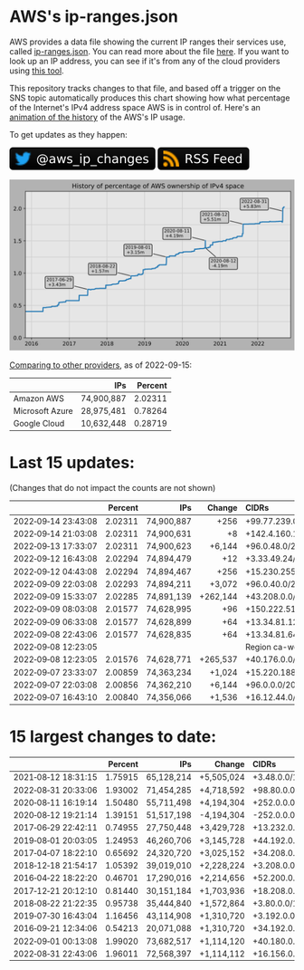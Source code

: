 # AWS's ip-ranges.json

AWS provides a data file showing the current IP ranges their
services use, called [ip-ranges.json](https://ip-ranges.amazonaws.com/ip-ranges.json).
You can read more about the file [here](https://docs.aws.amazon.com/general/latest/gr/aws-ip-ranges.html).
If you want to look up an IP address, you can see if it's from any of the cloud providers using [this tool](https://seligman.github.io/cloud-ips/).

This repository tracks changes to that file, and based off a trigger on the SNS topic 
automatically produces this chart showing how what percentage of the Internet's IPv4 
address space AWS is in control of.  Here's an 
[animation of the history](https://youtu.be/Su25yl7eol8) of the AWS's IP usage.

To get updates as they happen:

[![@aws_ip_changes on twitter](images/twitter_badge.svg)](https://twitter.com/aws_ip_changes) [![RSS Icon](images/rss_badge.svg)](https://raw.githubusercontent.com/seligman/aws-ip-ranges/master/rss.xml)

![History of AWS](history_count.svg)

[Comparing to other providers](https://github.com/seligman/cloud_sizes), as of 2022-09-15:

| | IPs | Percent |
| --- | ---: | ---: |
| Amazon AWS | 74,900,887 | 2.02311 |
| Microsoft Azure | 28,975,481 | 0.78264 |
| Google Cloud | 10,632,448 | 0.28719 |


# Last 15 updates:

(Changes that do not impact the counts are not shown)

| | Percent | IPs | Change | CIDRs |
| :--- | ---: | ---: | ---: | :--- |
| 2022&#8209;09&#8209;14&nbsp;23:43:08 | 2.02311 | 74,900,887 | +256 | +99.77.239.0/24 |
| 2022&#8209;09&#8209;14&nbsp;21:03:08 | 2.02311 | 74,900,631 | +8 | +142.4.160.168/29 |
| 2022&#8209;09&#8209;13&nbsp;17:33:07 | 2.02311 | 74,900,623 | +6,144 | +96.0.48.0/20,&nbsp;+96.0.64.0/21 |
| 2022&#8209;09&#8209;12&nbsp;16:43:08 | 2.02294 | 74,894,479 | +12 | +3.33.49.24/29,&nbsp;+52.46.189.120/30 |
| 2022&#8209;09&#8209;12&nbsp;04:43:08 | 2.02294 | 74,894,467 | +256 | +15.230.255.0/24 |
| 2022&#8209;09&#8209;09&nbsp;22:03:08 | 2.02293 | 74,894,211 | +3,072 | +96.0.40.0/21,&nbsp;+96.0.36.0/22 |
| 2022&#8209;09&#8209;09&nbsp;15:33:07 | 2.02285 | 74,891,139 | +262,144 | +43.208.0.0/14 |
| 2022&#8209;09&#8209;09&nbsp;08:03:08 | 2.01577 | 74,628,995 | +96 | +150.222.51.192/26,&nbsp;+150.222.51.160/27 |
| 2022&#8209;09&#8209;09&nbsp;06:33:08 | 2.01577 | 74,628,899 | +64 | +13.34.81.128/26 |
| 2022&#8209;09&#8209;08&nbsp;22:43:06 | 2.01577 | 74,628,835 | +64 | +13.34.81.64/26 |
| 2022&#8209;09&#8209;08&nbsp;12:23:05 | | | | Region ca-west-1 |
| 2022&#8209;09&#8209;08&nbsp;12:23:05 | 2.01576 | 74,628,771 | +265,537 | +40.176.0.0/14,&nbsp;+96.0.24.0/21,&nbsp;+96.0.32.0/22,&nbsp;... |
| 2022&#8209;09&#8209;07&nbsp;23:33:07 | 2.00859 | 74,363,234 | +1,024 | +15.220.188.0/22 |
| 2022&#8209;09&#8209;07&nbsp;22:03:08 | 2.00856 | 74,362,210 | +6,144 | +96.0.0.0/20,&nbsp;+96.0.16.0/21 |
| 2022&#8209;09&#8209;07&nbsp;16:43:10 | 2.00840 | 74,356,066 | +1,536 | +16.12.44.0/22,&nbsp;+16.12.48.0/22,&nbsp;+16.12.40.0/23,&nbsp;... |


# 15 largest changes to date:

| | Percent | IPs | Change | CIDRs |
| :--- | ---: | ---: | ---: | :--- |
| 2021&#8209;08&#8209;12&nbsp;18:31:15 | 1.75915 | 65,128,214 | +5,505,024 | +3.48.0.0/12,&nbsp;+35.96.0.0/12,&nbsp;+3.152.0.0/13,&nbsp;... |
| 2022&#8209;08&#8209;31&nbsp;20:33:06 | 1.93002 | 71,454,285 | +4,718,592 | +98.80.0.0/12,&nbsp;+184.32.0.0/12,&nbsp;+13.184.0.0/13,&nbsp;... |
| 2020&#8209;08&#8209;11&nbsp;16:19:14 | 1.50480 | 55,711,498 | +4,194,304 | +252.0.0.0/10 |
| 2020&#8209;08&#8209;12&nbsp;19:21:14 | 1.39151 | 51,517,198 | -4,194,304 | -252.0.0.0/10 |
| 2017&#8209;06&#8209;29&nbsp;22:42:11 | 0.74955 | 27,750,448 | +3,429,728 | +13.232.0.0/13,&nbsp;+34.240.0.0/13,&nbsp;+35.168.0.0/13,&nbsp;... |
| 2019&#8209;08&#8209;01&nbsp;20:03:05 | 1.24953 | 46,260,706 | +3,145,728 | +44.192.0.0/10,&nbsp;-3.192.0.0/12 |
| 2017&#8209;04&#8209;07&nbsp;18:22:10 | 0.65692 | 24,320,720 | +3,025,152 | +34.208.0.0/12,&nbsp;+34.224.0.0/12,&nbsp;+13.58.0.0/15,&nbsp;... |
| 2018&#8209;12&#8209;18&nbsp;21:54:17 | 1.05392 | 39,019,010 | +2,228,224 | +3.208.0.0/12,&nbsp;+3.224.0.0/12,&nbsp;+13.48.0.0/15 |
| 2016&#8209;04&#8209;22&nbsp;18:22:20 | 0.46701 | 17,290,016 | +2,214,656 | +52.200.0.0/13,&nbsp;+52.208.0.0/13,&nbsp;+52.36.0.0/14,&nbsp;... |
| 2017&#8209;12&#8209;21&nbsp;20:12:10 | 0.81440 | 30,151,184 | +1,703,936 | +18.208.0.0/13,&nbsp;+18.204.0.0/14,&nbsp;+18.224.0.0/14,&nbsp;... |
| 2018&#8209;08&#8209;22&nbsp;21:22:35 | 0.95738 | 35,444,840 | +1,572,864 | +3.80.0.0/12,&nbsp;+3.16.0.0/14,&nbsp;+3.40.0.0/14 |
| 2019&#8209;07&#8209;30&nbsp;16:43:04 | 1.16456 | 43,114,908 | +1,310,720 | +3.192.0.0/12,&nbsp;+15.222.0.0/15,&nbsp;+15.236.0.0/15 |
| 2016&#8209;09&#8209;21&nbsp;12:34:06 | 0.54213 | 20,071,088 | +1,310,720 | +34.192.0.0/12,&nbsp;+35.156.0.0/14,&nbsp;+52.219.68.0/22,&nbsp;... |
| 2022&#8209;09&#8209;01&nbsp;00:13:08 | 1.99020 | 73,682,517 | +1,114,120 | +40.180.0.0/15,&nbsp;+54.6.0.0/15,&nbsp;+54.20.0.0/15,&nbsp;... |
| 2022&#8209;08&#8209;31&nbsp;22:43:06 | 1.96011 | 72,568,397 | +1,114,112 | +16.156.0.0/14,&nbsp;+16.176.0.0/14,&nbsp;+40.164.0.0/14,&nbsp;... |
